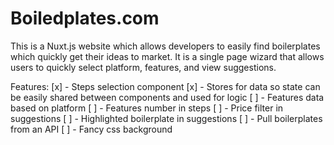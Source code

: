 # Boiledplates.com

This is a Nuxt.js website which allows developers to easily find boilerplates which quickly get their ideas to market. It is a single page wizard that allows users to quickly select platform, features, and view suggestions.

Features:
[x] - Steps selection component
[x] - Stores for data so state can be easily shared between components and used for logic
[ ] - Features data based on platform
[ ] - Features number in steps
[ ] - Price filter in suggestions
[ ] - Highlighted boilerplate in suggestions
[ ] - Pull boilerplates from an API
[ ] - Fancy css background
